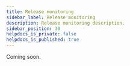 ```yaml
---
title: Release monitoring
sidebar_label: Release monitoring
description: Release monitoring description.
sidebar_position: 30
helpdocs_is_private: false
helpdocs_is_published: true
---
```


Coming soon.